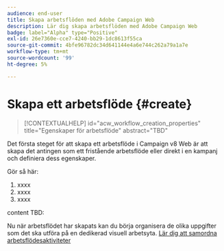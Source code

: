 ```yaml
---
audience: end-user
title: Skapa arbetsflöden med Adobe Campaign Web
description: Lär dig skapa arbetsflöden med Adobe Campaign Web
badge: label="Alpha" type="Positive"
exl-id: 26e7360e-cce7-4240-bb29-1dc8613f55ca
source-git-commit: 4bfe96782dc34d641144e4a6e744c262a79a1a7e
workflow-type: tm+mt
source-wordcount: '99'
ht-degree: 5%

---
```



# Skapa ett arbetsflöde {#create}

>[!CONTEXTUALHELP]
>id="acw_workflow_creation_properties"
>title="Egenskaper för arbetsflöde"
>abstract="TBD"

Det första steget för att skapa ett arbetsflöde i Campaign v8 Web är att skapa det antingen som ett fristående arbetsflöde eller direkt i en kampanj och definiera dess egenskaper.

Gör så här:

1. xxxx
1. xxxx
1. xxxx

content TBD:

Nu när arbetsflödet har skapats kan du börja organisera de olika uppgifter som det ska utföra på en dedikerad visuell arbetsyta. [Lär dig att samordna arbetsflödesaktiviteter](build-workflow.md)
